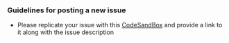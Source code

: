 <!-- Love react-slick? Please consider supporting our collective:
👉  https://opencollective.com/react-slick/donate -->

### Guidelines for posting a new issue

* Please replicate your issue with this [CodeSandBox](https://codesandbox.io/s/zzloxr09mp) and provide a link to it along with the issue description

